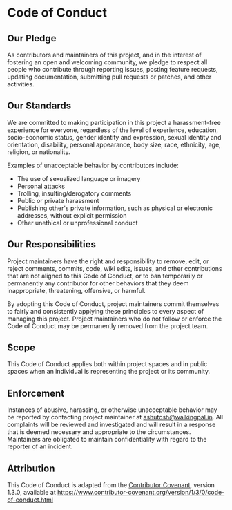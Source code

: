 # Code of Conduct

## Our Pledge

As contributors and maintainers of this project, and in the interest of
fostering an open and welcoming community, we pledge to respect all people who
contribute through reporting issues, posting feature requests, updating
documentation, submitting pull requests or patches, and other activities.

## Our Standards

We are committed to making participation in this project a harassment-free
experience for everyone, regardless of the level of experience, education, socio-economic status,
gender identity and expression, sexual identity and orientation, disability, personal appearance,
body size, race, ethnicity, age, religion, or nationality.

Examples of unacceptable behavior by contributors include:

- The use of sexualized language or imagery
- Personal attacks
- Trolling, insulting/derogatory comments
- Public or private harassment
- Publishing other's private information, such as physical or electronic
  addresses, without explicit permission
- Other unethical or unprofessional conduct

## Our Responsibilities

Project maintainers have the right and responsibility to remove, edit, or
reject comments, commits, code, wiki edits, issues, and other contributions
that are not aligned to this Code of Conduct, or to ban temporarily or
permanently any contributor for other behaviors that they deem inappropriate,
threatening, offensive, or harmful.

By adopting this Code of Conduct, project maintainers commit themselves to
fairly and consistently applying these principles to every aspect of managing
this project. Project maintainers who do not follow or enforce the Code of
Conduct may be permanently removed from the project team.

## Scope

This Code of Conduct applies both within project spaces and in public spaces
when an individual is representing the project or its community.

## Enforcement

Instances of abusive, harassing, or otherwise unacceptable behavior may be
reported by contacting project maintainer at ashutosh@walkingpal.in. All
complaints will be reviewed and investigated and will result in a response that
is deemed necessary and appropriate to the circumstances. Maintainers are
obligated to maintain confidentiality with regard to the reporter of an
incident.

## Attribution

This Code of Conduct is adapted from the [Contributor Covenant][homepage],
version 1.3.0, available at https://www.contributor-covenant.org/version/1/3/0/code-of-conduct.html

[homepage]: https://www.contributor-covenant.org
